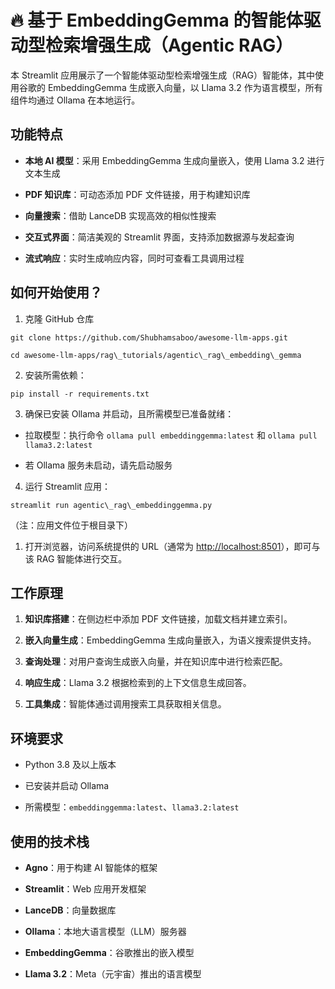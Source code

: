 # 🔥 基于 EmbeddingGemma 的智能体驱动型检索增强生成（Agentic RAG）

本 Streamlit 应用展示了一个智能体驱动型检索增强生成（RAG）智能体，其中使用谷歌的 EmbeddingGemma 生成嵌入向量，以 Llama 3.2 作为语言模型，所有组件均通过 Ollama 在本地运行。

## 功能特点

* **本地 AI 模型**：采用 EmbeddingGemma 生成向量嵌入，使用 Llama 3.2 进行文本生成

* **PDF 知识库**：可动态添加 PDF 文件链接，用于构建知识库

* **向量搜索**：借助 LanceDB 实现高效的相似性搜索

* **交互式界面**：简洁美观的 Streamlit 界面，支持添加数据源与发起查询

* **流式响应**：实时生成响应内容，同时可查看工具调用过程

## 如何开始使用？

1. 克隆 GitHub 仓库

```
git clone https://github.com/Shubhamsaboo/awesome-llm-apps.git

cd awesome-llm-apps/rag\_tutorials/agentic\_rag\_embedding\_gemma
```

2. 安装所需依赖：

```
pip install -r requirements.txt
```

3. 确保已安装 Ollama 并启动，且所需模型已准备就绪：

* 拉取模型：执行命令 `ollama pull embeddinggemma:latest` 和 `ollama pull llama3.2:latest`

* 若 Ollama 服务未启动，请先启动服务

4. 运行 Streamlit 应用：

```
streamlit run agentic\_rag\_embeddinggemma.py
```

（注：应用文件位于根目录下）

1. 打开浏览器，访问系统提供的 URL（通常为 [http://localhost:8501](http://localhost:8501)），即可与该 RAG 智能体进行交互。

## 工作原理

1. **知识库搭建**：在侧边栏中添加 PDF 文件链接，加载文档并建立索引。

2. **嵌入向量生成**：EmbeddingGemma 生成向量嵌入，为语义搜索提供支持。

3. **查询处理**：对用户查询生成嵌入向量，并在知识库中进行检索匹配。

4. **响应生成**：Llama 3.2 根据检索到的上下文信息生成回答。

5. **工具集成**：智能体通过调用搜索工具获取相关信息。

## 环境要求

* Python 3.8 及以上版本

* 已安装并启动 Ollama

* 所需模型：`embeddinggemma:latest`、`llama3.2:latest`

## 使用的技术栈

* **Agno**：用于构建 AI 智能体的框架

* **Streamlit**：Web 应用开发框架

* **LanceDB**：向量数据库

* **Ollama**：本地大语言模型（LLM）服务器

* **EmbeddingGemma**：谷歌推出的嵌入模型

* **Llama 3.2**：Meta（元宇宙）推出的语言模型

